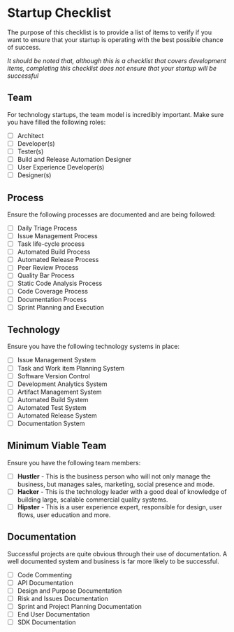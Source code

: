 # Startup Checklist
The purpose of this checklist is to provide a list of items to verify if you want to ensure that your startup is operating with the best possible chance of success.

*It should be noted that, although this is a checklist that covers development items, completing this checklist does not ensure that your startup will be successful*

## Team
For technology startups, the team model is incredibly important. Make sure you have filled the following roles:

  * [ ] Architect
  * [ ] Developer(s)
  * [ ] Tester(s)
  * [ ] Build and Release Automation Designer
  * [ ] User Experience Developer(s)
  * [ ] Designer(s)

## Process
Ensure the following processes are documented and are being followed:

 * [ ] Daily Triage Process
 * [ ] Issue Management Process
 * [ ] Task life-cycle process
 * [ ] Automated Build Process
 * [ ] Automated Release Process
 * [ ] Peer Review Process
 * [ ] Quality Bar Process
 * [ ] Static Code Analysis Process
 * [ ] Code Coverage Process
 * [ ] Documentation Process
 * [ ] Sprint Planning and Execution

## Technology
Ensure you have the following technology systems in place:

* [ ] Issue Management System
* [ ] Task and Work item Planning System
* [ ] Software Version Control
* [ ] Development Analytics System
* [ ] Artifact Management System
* [ ] Automated Build System
* [ ] Automated Test System
* [ ] Automated Release System
* [ ] Documentation System

## Minimum Viable Team
Ensure you have the following team members:

* [ ] **Hustler** - This is the business person who will not only manage the business, but manages sales, marketing, social presence and mode.
* [ ] **Hacker** - This is the technology leader with a good deal of knowledge of building large, scalable commercial quality systems.
* [ ] **Hipster** - This is a user experience expert, responsible for design, user flows, user education and more.

## Documentation
Successful projects are quite obvious through their use of documentation. A well documented system and business is far more likely to be successful.

* [ ] Code Commenting
* [ ] API Documentation
* [ ] Design and Purpose Documentation
* [ ] Risk and Issues Documentation
* [ ] Sprint and Project Planning Documentation
* [ ] End User Documentation
* [ ] SDK Documentation